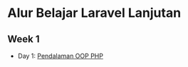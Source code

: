 # Alur Belajar Laravel Lanjutan

## Week 1

* Day 1: [Pendalaman OOP PHP](https://github.com/hafizha19/Belajar-Laravel-Lanjutan/tree/master/Week%201/Day%201)
<!-- * Day 2: [Pengenalan CSS](https://github.com/hafizha19/Belajar-Laravel/tree/master/Week%201/Day%202)
* Day 3: [Bootstrap](https://github.com/hafizha19/Belajar-Laravel/tree/master/Week%201/Day%203)
* Day 4: [Pengenalan JavaScript](https://github.com/hafizha19/Belajar-Laravel/tree/master/Week%201/Day%204)
* Day 5: [JavaScript DOM](https://github.com/hafizha19/Belajar-Laravel/tree/master/Week%201/Day%205)

## Week 2

* Day 1: [PHP 1](https://github.com/hafizha19/Belajar-Laravel/tree/master/Week%202/Day%201)
* Day 2: [PHP 2](https://github.com/hafizha19/Belajar-Laravel/tree/master/Week%202/Day%202)
* Day 3: [GIT](https://github.com/hafizha19/Belajar-Laravel/tree/master/Week%202/Day%203)
* Day 4: [OOP PHP](https://github.com/hafizha19/Belajar-Laravel/tree/master/Week%202/Day%204)
* Day 5: [SQL](https://github.com/hafizha19/Belajar-Laravel/tree/master/Week%202/Day%205)

## Week 3

* Day 1: [ERD DATABASE](https://github.com/hafizha19/Belajar-Laravel/tree/master/Week%203/Day%201)
* Day 2: [Intro Laravel](https://github.com/hafizha19/Belajar-Laravel/tree/master/Week%203/Day%202)
* Day 3: [Template Blade](https://github.com/hafizha19/Belajar-Laravel/tree/master/Week%203/Day%203)
* Day 4: [Laravel Migration](https://github.com/hafizha19/Belajar-Laravel/tree/master/Week%203/Day%204)
* Day 5: [CRUD 1](https://github.com/hafizha19/Belajar-Laravel/tree/master/Week%203/Day%203)

## Week 4

* Day 1: [CRUD 2 - Auth](https://github.com/hafizha19/Belajar-Laravel/tree/master/Week%203/Day%203)
 * Day 2: [Eloquent Relationship](https://github.com/hafizha19/Belajar-Laravel/tree/master/Week%202/Day%202)
* Day 3: [Laravel Library/Package](https://github.com/hafizha19/Belajar-Laravel/tree/master/Week%204/Day%203)
* Day 4: [Final Project](https://github.com/hafizha19/Belajar-Laravel/tree/master/Week%202/Day%204)  -->